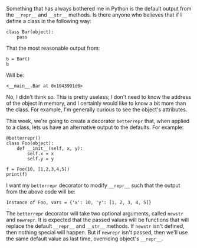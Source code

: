 Something that has always bothered me in Python is the default output from the `__repr__` and `__str__` methods. Is 
there anyone who believes that if I define a class in the following way:

    class Bar(object):
        pass

That the most reasonable output from:

    b = Bar()
    b

Will be:

    <__main__.Bar at 0x1043991d0>

No, I didn't think so.  This is pretty useless; I don't need to know the address of the object in memory, and I 
certainly would like to know a bit more than the class. For example, I'm generally curious to see the object's 
attributes.

This week, we're going to create a decorator `betterrepr` that, when applied to a class, lets us have an alternative 
output to the defaults.  For example:

    @betterrepr()
    class Foo(object):
        def __init__(self, x, y):
            self.x = x
            self.y = y
    
    f = Foo(10, [1,2,3,4,5])
    print(f)

I want my `betterrepr` decorator to modify `__repr__` such that the output from the above code will be:

    Instance of Foo, vars = {'x': 10, 'y': [1, 2, 3, 4, 5]}

The `betterrepr` decorator will take two optional arguments, called `newstr` and `newrepr`. It is expected that the 
passed values will be functions that will replace the default `__repr__` and `__str__` methods. If `newstr` isn't 
defined, then nothing special will happen. But if `newrepr` isn't passed, then we'll use the same default value as 
last time, overriding object's `__repr__`.
